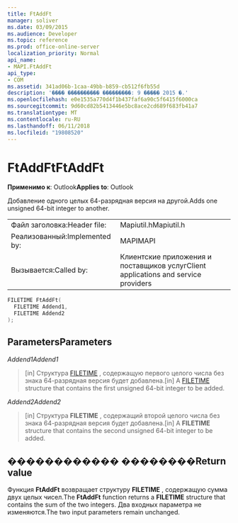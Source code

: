 ```yaml
---
title: FtAddFt
manager: soliver
ms.date: 03/09/2015
ms.audience: Developer
ms.topic: reference
ms.prod: office-online-server
localization_priority: Normal
api_name:
- MAPI.FtAddFt
api_type:
- COM
ms.assetid: 341ad06b-1caa-49bb-b859-cb512f6fb55d
description: '���� ���������� ���������: 9 ����� 2015 �.'
ms.openlocfilehash: e0e1535a770d4f1b437faf6a90c5f6415f6000ca
ms.sourcegitcommit: 9d60cd82b5413446e5bc8ace2cd689f683fb41a7
ms.translationtype: MT
ms.contentlocale: ru-RU
ms.lasthandoff: 06/11/2018
ms.locfileid: "19808520"
---
```

# <a name="ftaddft"></a><span data-ttu-id="bd6c1-103">FtAddFt</span><span class="sxs-lookup"><span data-stu-id="bd6c1-103">FtAddFt</span></span>

  
  
<span data-ttu-id="bd6c1-104">**Применимо к**: Outlook</span><span class="sxs-lookup"><span data-stu-id="bd6c1-104">**Applies to**: Outlook</span></span> 
  
<span data-ttu-id="bd6c1-105">Добавление одного целых 64-разрядная версия на другой.</span><span class="sxs-lookup"><span data-stu-id="bd6c1-105">Adds one unsigned 64-bit integer to another.</span></span>
  
|||
|:-----|:-----|
|<span data-ttu-id="bd6c1-106">Файл заголовка:</span><span class="sxs-lookup"><span data-stu-id="bd6c1-106">Header file:</span></span>  <br/> |<span data-ttu-id="bd6c1-107">Mapiutil.h</span><span class="sxs-lookup"><span data-stu-id="bd6c1-107">Mapiutil.h</span></span>  <br/> |
|<span data-ttu-id="bd6c1-108">Реализованный:</span><span class="sxs-lookup"><span data-stu-id="bd6c1-108">Implemented by:</span></span>  <br/> |<span data-ttu-id="bd6c1-109">MAPI</span><span class="sxs-lookup"><span data-stu-id="bd6c1-109">MAPI</span></span>  <br/> |
|<span data-ttu-id="bd6c1-110">Вызывается:</span><span class="sxs-lookup"><span data-stu-id="bd6c1-110">Called by:</span></span>  <br/> |<span data-ttu-id="bd6c1-111">Клиентские приложения и поставщиков услуг</span><span class="sxs-lookup"><span data-stu-id="bd6c1-111">Client applications and service providers</span></span>  <br/> |
   
```cpp
FILETIME FtAddFt(
  FILETIME Addend1,
  FILETIME Addend2
);
```

## <a name="parameters"></a><span data-ttu-id="bd6c1-112">Parameters</span><span class="sxs-lookup"><span data-stu-id="bd6c1-112">Parameters</span></span>

 <span data-ttu-id="bd6c1-113">_Addend1_</span><span class="sxs-lookup"><span data-stu-id="bd6c1-113">_Addend1_</span></span>
  
> <span data-ttu-id="bd6c1-114">[in] Структура [FILETIME](filetime.md) , содержащую первого целого числа без знака 64-разрядная версия будет добавлена.</span><span class="sxs-lookup"><span data-stu-id="bd6c1-114">[in] A [FILETIME](filetime.md) structure that contains the first unsigned 64-bit integer to be added.</span></span> 
    
 <span data-ttu-id="bd6c1-115">_Addend2_</span><span class="sxs-lookup"><span data-stu-id="bd6c1-115">_Addend2_</span></span>
  
> <span data-ttu-id="bd6c1-116">[in] Структура **FILETIME** , содержащий второй целого числа без знака 64-разрядная версия будет добавлена.</span><span class="sxs-lookup"><span data-stu-id="bd6c1-116">[in] A **FILETIME** structure that contains the second unsigned 64-bit integer to be added.</span></span> 
    
## <a name="return-value"></a><span data-ttu-id="bd6c1-117">������������ ��������</span><span class="sxs-lookup"><span data-stu-id="bd6c1-117">Return value</span></span>

<span data-ttu-id="bd6c1-118">Функция **FtAddFt** возвращает структуру **FILETIME** , содержащую сумма двух целых чисел.</span><span class="sxs-lookup"><span data-stu-id="bd6c1-118">The **FtAddFt** function returns a **FILETIME** structure that contains the sum of the two integers.</span></span> <span data-ttu-id="bd6c1-119">Два входных параметра не изменяются.</span><span class="sxs-lookup"><span data-stu-id="bd6c1-119">The two input parameters remain unchanged.</span></span> 
  

